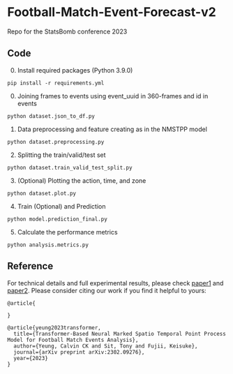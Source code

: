 # Football-Match-Event-Forecast-v2
Repo for the StatsBomb conference 2023
## Code
0. Install required packages (Python 3.9.0)
```
pip install -r requirements.yml
```
0. Joining frames to events using event_uuid in 360-frames and id in events
```
python dataset.json_to_df.py
```
1. Data preprocessing and feature creating as in the NMSTPP model
```
python dataset.preprocessing.py
```
2. Splitting the train/valid/test set
```
python dataset.train_valid_test_split.py
```
3. (Optional) Plotting the action, time, and zone
```
python dataset.plot.py
```
4. Train (Optional)  and Prediction
```
python model.prediction_final.py
```
5. Calculate the performance metrics
```
python analysis.metrics.py
```



## Reference
For technical details and full experimental results, please check [paper1](https://arxiv.org/abs/) and [paper2](https://arxiv.org/abs/2302.09276). Please consider citing our work if you find it helpful to yours:

```
@article{

}

@article{yeung2023transformer,
  title={Transformer-Based Neural Marked Spatio Temporal Point Process Model for Football Match Events Analysis},
  author={Yeung, Calvin CK and Sit, Tony and Fujii, Keisuke},
  journal={arXiv preprint arXiv:2302.09276},
  year={2023}
}
```
